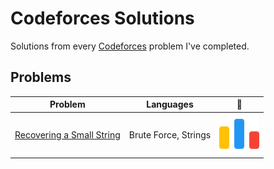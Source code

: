 # Codeforces Solutions
Solutions from every [Codeforces](https://codeforces.com/problemset) problem I've completed.

## Problems
| Problem | Languages | :link: |
| - | - | - |
| [Recovering a Small String](https://github.com/ethanchen2003/Codeforces-Solutions/tree/main/src/Recovering%20a%20Small%20String) | Brute Force, Strings | [![:cat:](icons/code-forces(64).png)](https://codeforces.com/contest/1931/problem/A)
